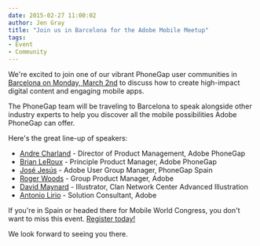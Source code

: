 ```yaml
---
date: 2015-02-27 11:00:02
author: Jen Gray
title: "Join us in Barcelona for the Adobe Mobile Meetup"
tags:
- Event
- Community
---
```


We're excited to join one of our vibrant PhoneGap user communities in [Barcelona on Monday, March 2nd](http://adobemobilebarcelona.phonegapspain.com/) to discuss how to create high-impact digital content and engaging mobile apps.

The PhoneGap team will be traveling to Barcelona to speak alongside other industry experts to help you discover all the mobile possibilities Adobe PhoneGap can offer.

Here's the great line-up of speakers:

- [Andre Charland](https://twitter.com/AndreCharland) - Director of Product Management, Adobe PhoneGap
- [Brian LeRoux](https://twitter.com/brianleroux) - Principle Product Manager, Adobe PhoneGap
- [José Jesús](https://twitter.com/JoseJ_PR) - Adobe User Group Manager, PhoneGap Spain
- [Roger Woods](https://twitter.com/rogerjwoods) - Group Product Manager, Adobe
- [David Maynard](https://twitter.com/dmaynar) - Illustrator, Clan Network Center Advanced Illustration
- [Antonio Lirio](https://twitter.com/uklanor) - Solution Consultant, Adobe

If you're in Spain or headed there for Mobile World Congress, you don't want to miss this event. [Register today!](http://adobemobilebarcelona.phonegapspain.com/)

We look forward to seeing you there.
